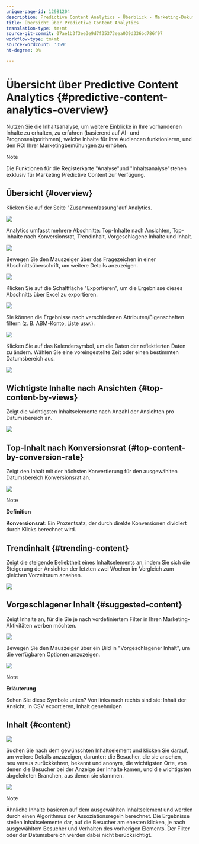 ```yaml
---
unique-page-id: 12981204
description: Predictive Content Analytics - Überblick - Marketing-Dokumente - Produktdokumentation
title: Übersicht über Predictive Content Analytics
translation-type: tm+mt
source-git-commit: 07ae1b3f3ee3e9d7f35373eea039d336bd786f97
workflow-type: tm+mt
source-wordcount: '359'
ht-degree: 0%

---
```



# Übersicht über Predictive Content Analytics {#predictive-content-analytics-overview}

Nutzen Sie die Inhaltsanalyse, um weitere Einblicke in Ihre vorhandenen Inhalte zu erhalten, zu erfahren (basierend auf AI- und Prognosealgorithmen), welche Inhalte für Ihre Audiencen funktionieren, und den ROI Ihrer Marketingbemühungen zu erhöhen.

>[!NOTE]
>
>Die Funktionen für die Registerkarte &quot;Analyse&quot;und &quot;Inhaltsanalyse&quot;stehen exklusiv für Marketing Predictive Content zur Verfügung.

## Übersicht {#overview}

Klicken Sie auf der Seite &quot;Zusammenfassung&quot;auf Analytics.

![](assets/one.png)

Analytics umfasst mehrere Abschnitte: Top-Inhalte nach Ansichten, Top-Inhalte nach Konversionsrat, Trendinhalt, Vorgeschlagene Inhalte und Inhalt.

![](assets/new-2.png)

Bewegen Sie den Mauszeiger über das Fragezeichen in einer Abschnittsüberschrift, um weitere Details anzuzeigen.

![](assets/new-3.png)

Klicken Sie auf die Schaltfläche &quot;Exportieren&quot;, um die Ergebnisse dieses Abschnitts über Excel zu exportieren.

![](assets/new-3point5.png)

Sie können die Ergebnisse nach verschiedenen Attributen/Eigenschaften filtern (z. B. ABM-Konto, Liste usw.).

![](assets/pca.png)

Klicken Sie auf das Kalendersymbol, um die Daten der reflektierten Daten zu ändern. Wählen Sie eine voreingestellte Zeit oder einen bestimmten Datumsbereich aus.

![](assets/dates.png)

## Wichtigste Inhalte nach Ansichten {#top-content-by-views}

Zeigt die wichtigsten Inhaltselemente nach Anzahl der Ansichten pro Datumsbereich an.

![](assets/new-6.png)

## Top-Inhalt nach Konversionsrat {#top-content-by-conversion-rate}

Zeigt den Inhalt mit der höchsten Konvertierung für den ausgewählten Datumsbereich Konversionsrat an.

![](assets/new-7.png)

>[!NOTE]
>
>**Definition**
>
>**Konversionsrat**: Ein Prozentsatz, der durch direkte Konversionen dividiert durch Klicks berechnet wird.

## Trendinhalt {#trending-content}

Zeigt die steigende Beliebtheit eines Inhaltselements an, indem Sie sich die Steigerung der Ansichten der letzten zwei Wochen im Vergleich zum gleichen Vorzeitraum ansehen.

![](assets/new-8.png)

## Vorgeschlagener Inhalt {#suggested-content}

Zeigt Inhalte an, für die Sie je nach vordefiniertem Filter in Ihren Marketing-Aktivitäten werben möchten.

![](assets/image2017-10-3-10-3a18-3a35.png)

Bewegen Sie den Mauszeiger über ein Bild in &quot;Vorgeschlagener Inhalt&quot;, um die verfügbaren Optionen anzuzeigen.

![](assets/image2017-10-3-10-3a21-3a37.png)

>[!NOTE]
>
>**Erläuterung**
>
>Sehen Sie diese Symbole unten? Von links nach rechts sind sie: Inhalt der Ansicht, In CSV exportieren, Inhalt genehmigen

## Inhalt {#content}

![](assets/image2017-10-3-10-3a22-3a24.png)

Suchen Sie nach dem gewünschten Inhaltselement und klicken Sie darauf, um weitere Details anzuzeigen, darunter: die Besucher, die sie ansehen, neu versus zurückkehren, bekannt und anonym, die wichtigsten Orte, von denen die Besucher bei der Anzeige der Inhalte kamen, und die wichtigsten abgeleiteten Branchen, aus denen sie stammen.

![](assets/image2017-10-3-10-3a23-3a40.png)

>[!NOTE]
>
>Ähnliche Inhalte basieren auf dem ausgewählten Inhaltselement und werden durch einen Algorithmus der Assoziationsregeln berechnet. Die Ergebnisse stellen Inhaltselemente dar, auf die Besucher am ehesten klicken, je nach ausgewähltem Besucher und Verhalten des vorherigen Elements. Der Filter oder der Datumsbereich werden dabei nicht berücksichtigt.

